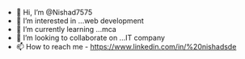 - 👋 Hi, I’m @Nishad7575
- 👀 I’m interested in ...web development
- 🌱 I’m currently learning ...mca
- 💞️ I’m looking to collaborate on ...IT company
- 📫 How to reach me - https://www.linkedin.com/in/%20nishadsde

<!---
Nishad7575/Nishad7575 is a ✨ special ✨ repository because its `README.md` (this file) appears on your GitHub profile.
You can click the Preview link to take a look at your changes.
--->
